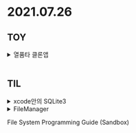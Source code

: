 # 2021.07.26

## TOY

<details>
<summary>열품타 클론앱</summary>
<div markdown="1">       

* SQLiteDataManager 부분.
* 로컬DB에 데이터 저장하기 CRUD중 CR 까지 구현함

</div>
</details>
<br>


## TIL

<details>
<summary>xcode안의 SQLite3</summary>
<div markdown="1">       

[Xcode swift SQLite3 CRUD - 1.Create(생성) - Better me than yesterday](https://42kchoi.tistory.com/300)
https://itchipmunk.tistory.com/189
[iOS Sqlite3 사용법 정리](https://jaeryo2357.tistory.com/30)
[SQLite With Swift Tutorial: Getting Started | raywenderlich.com](https://www.raywenderlich.com/6620276-sqlite-with-swift-tutorial-getting-started#toc-anchor-009) <- 여기 괜춘한듯

</div>
</details>

<details>
<summary>FileManager

File System Programming Guide (Sandbox)</summary>
<div markdown="1">       

[File System Programming Guide](https://zeddios.tistory.com/435)

</div>
</details>